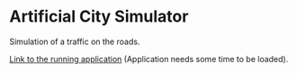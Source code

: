 # Artificial City Simulator #

Simulation of a traffic on the roads.

[Link to the running application](http://artificial-city-simulation.azurewebsites.net/) (Application needs some time to be loaded).